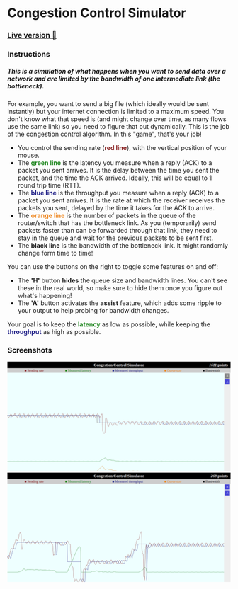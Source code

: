 # Congestion Control Simulator

### [Live version :checkered_flag:](https://iamgroute.github.io/cc_sim/public/index.html)

### Instructions

##### This is a simulation of what happens when you want to send data over a network and are limited by the bandwidth of one intermediate link (the bottleneck).

For example, you want to send a big file (which ideally would be sent instantly) but your internet connection is limited to a maximum speed. You don't know what that speed is (and might change over time, as many flows use the same link) so you need to figure that out dynamically. This is the job of the congestion control algorithm. In this "game", that's your job!

- You control the sending rate (<b style="color: #822">red line</b>), with the vertical position of your mouse.
- The <b style="color: #282">green line</b> is the latency you measure when a reply (ACK) to a packet you sent arrives. It is the delay between the time you sent the packet, and the time the ACK arrived. Ideally, this will be equal to 1 round trip time (RTT).
- The <b style="color: #228">blue line</b> is the throughput you measure when a reply (ACK) to a packet you sent arrives. It is the rate at which the receiver receives the packets you sent, delayed by the time it takes for the ACK to arrive.
- The <b style="color: #E82">orange line</b> is the number of packets in the queue of the router/switch that has the bottleneck link. As you (temporarily) send packets faster than can be forwarded through that link, they need to stay in the queue and wait for the previous packets to be sent first.
- The <b style="color: #222">black line</b> is the bandwidth of the bottleneck link. It might randomly change form time to time!

You can use the buttons on the right to toggle some features on and off:

- The **'H'** button **hides** the queue size and bandwidth lines. You can't see these in the real world, so make sure to hide them once you figure out what's happening!
- The **'A'** button activates the **assist** feature, which adds some ripple to your output to help probing for bandwidth changes.

Your goal is to keep the <b style="color: #282">latency</b> as low as possible, while keeping the <b style="color: #228">throughput</b> as high as possible.

### Screenshots

![Screenshot 01](screenshots/scrot_01.png?raw=true)
![Screenshot 02](screenshots/scrot_02.png?raw=true)

